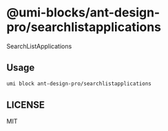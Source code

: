 # @umi-blocks/ant-design-pro/searchlistapplications

SearchListApplications

## Usage

```sh
umi block ant-design-pro/searchlistapplications
```

## LICENSE

MIT
